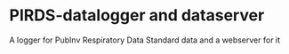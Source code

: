 # PIRDS-datalogger and dataserver
A logger for PubInv Respiratory Data Standard data and a webserver for it

